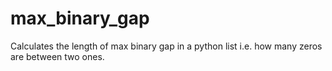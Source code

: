 # max_binary_gap

Calculates the length of max binary gap in a python list i.e. how many zeros are between two ones.
